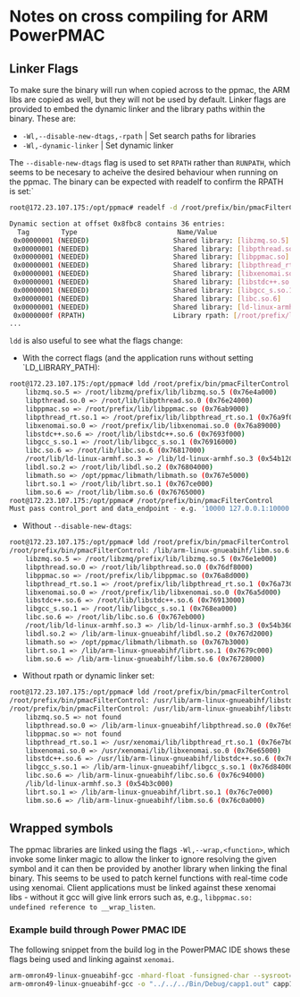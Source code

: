 # Notes on cross compiling for ARM PowerPMAC

## Linker Flags

To make sure the binary will run when copied across to the ppmac, the ARM libs are
copied as well, but they will not be used by default. Linker flags are provided to
embed the dynamic linker and the library paths within the binary. These are:

- `-Wl,--disable-new-dtags,-rpath` | Set search paths for libraries
- `-Wl,-dynamic-linker` | Set dynamic linker

The `--disable-new-dtags` flag is used to set `RPATH` rather than `RUNPATH`, which seems
to be necesary to acheive the desired behaviour when running on the ppmac. The binary
can be expected with readelf to confirm the RPATH is set:`

```bash
root@172.23.107.175:/opt/ppmac# readelf -d /root/prefix/bin/pmacFilterControl

Dynamic section at offset 0x8fbc8 contains 36 entries:
  Tag        Type                         Name/Value
 0x00000001 (NEEDED)                     Shared library: [libzmq.so.5]
 0x00000001 (NEEDED)                     Shared library: [libpthread.so.0]
 0x00000001 (NEEDED)                     Shared library: [libppmac.so]
 0x00000001 (NEEDED)                     Shared library: [libpthread_rt.so.1]
 0x00000001 (NEEDED)                     Shared library: [libxenomai.so.0]
 0x00000001 (NEEDED)                     Shared library: [libstdc++.so.6]
 0x00000001 (NEEDED)                     Shared library: [libgcc_s.so.1]
 0x00000001 (NEEDED)                     Shared library: [libc.so.6]
 0x00000001 (NEEDED)                     Shared library: [ld-linux-armhf.so.3]
 0x0000000f (RPATH)                      Library rpath: [/root/prefix/lib/:/root/libzmq/prefix/lib/:/root/lib]
...
```

`ldd` is also useful to see what the flags change:

- With the correct flags (and the application runs without setting `LD_LIBRARY_PATH):
```bash
root@172.23.107.175:/opt/ppmac# ldd /root/prefix/bin/pmacFilterControl
    libzmq.so.5 => /root/libzmq/prefix/lib/libzmq.so.5 (0x76e4a000)
    libpthread.so.0 => /root/lib/libpthread.so.0 (0x76e24000)
    libppmac.so => /root/prefix/lib/libppmac.so (0x76ab9000)
    libpthread_rt.so.1 => /root/prefix/lib/libpthread_rt.so.1 (0x76a9f000)
    libxenomai.so.0 => /root/prefix/lib/libxenomai.so.0 (0x76a89000)
    libstdc++.so.6 => /root/lib/libstdc++.so.6 (0x7693f000)
    libgcc_s.so.1 => /root/lib/libgcc_s.so.1 (0x76916000)
    libc.so.6 => /root/lib/libc.so.6 (0x76817000)
    /root/lib/ld-linux-armhf.so.3 => /lib/ld-linux-armhf.so.3 (0x54b12000)
    libdl.so.2 => /root/lib/libdl.so.2 (0x76804000)
    libmath.so => /opt/ppmac/libmath/libmath.so (0x767e5000)
    librt.so.1 => /root/lib/librt.so.1 (0x767ce000)
    libm.so.6 => /root/lib/libm.so.6 (0x76765000)
root@172.23.107.175:/opt/ppmac# /root/prefix/bin/pmacFilterControl
Must pass control_port and data_endpoint - e.g. '10000 127.0.0.1:10000'
```

- Without `--disable-new-dtags`:
```bash
root@172.23.107.175:/opt/ppmac# ldd /root/prefix/bin/pmacFilterControl
/root/prefix/bin/pmacFilterControl: /lib/arm-linux-gnueabihf/libm.so.6: version GLIBC_2.29 not found (required by /root/lib/libstdc++.so.6)
    libzmq.so.5 => /root/libzmq/prefix/lib/libzmq.so.5 (0x76e1e000)
    libpthread.so.0 => /root/lib/libpthread.so.0 (0x76df8000)
    libppmac.so => /root/prefix/lib/libppmac.so (0x76a8d000)
    libpthread_rt.so.1 => /root/prefix/lib/libpthread_rt.so.1 (0x76a73000)
    libxenomai.so.0 => /root/prefix/lib/libxenomai.so.0 (0x76a5d000)
    libstdc++.so.6 => /root/lib/libstdc++.so.6 (0x76913000)
    libgcc_s.so.1 => /root/lib/libgcc_s.so.1 (0x768ea000)
    libc.so.6 => /root/lib/libc.so.6 (0x767eb000)
    /root/lib/ld-linux-armhf.so.3 => /lib/ld-linux-armhf.so.3 (0x54b36000)
    libdl.so.2 => /lib/arm-linux-gnueabihf/libdl.so.2 (0x767d2000)
    libmath.so => /opt/ppmac/libmath/libmath.so (0x767b3000)
    librt.so.1 => /lib/arm-linux-gnueabihf/librt.so.1 (0x7679c000)
    libm.so.6 => /lib/arm-linux-gnueabihf/libm.so.6 (0x76728000)
```

- Without rpath or dynamic linker set:
```bash
root@172.23.107.175:/opt/ppmac# ldd /root/prefix/bin/pmacFilterControl
/root/prefix/bin/pmacFilterControl: /usr/lib/arm-linux-gnueabihf/libstdc++.so.6: version GLIBCXX_3.4.22 not found (required by /root/prefix/bin/pmacFilterControl)
/root/prefix/bin/pmacFilterControl: /usr/lib/arm-linux-gnueabihf/libstdc++.so.6: version GLIBCXX_3.4.21 not found (required by /root/prefix/bin/pmacFilterControl)
	libzmq.so.5 => not found
	libpthread.so.0 => /lib/arm-linux-gnueabihf/libpthread.so.0 (0x76e95000)
	libppmac.so => not found
	libpthread_rt.so.1 => /usr/xenomai/lib/libpthread_rt.so.1 (0x76e7b000)
	libxenomai.so.0 => /usr/xenomai/lib/libxenomai.so.0 (0x76e65000)
	libstdc++.so.6 => /usr/lib/arm-linux-gnueabihf/libstdc++.so.6 (0x76dae000)
	libgcc_s.so.1 => /lib/arm-linux-gnueabihf/libgcc_s.so.1 (0x76d84000)
	libc.so.6 => /lib/arm-linux-gnueabihf/libc.so.6 (0x76c94000)
	/lib/ld-linux-armhf.so.3 (0x54b3c000)
	librt.so.1 => /lib/arm-linux-gnueabihf/librt.so.1 (0x76c7e000)
	libm.so.6 => /lib/arm-linux-gnueabihf/libm.so.6 (0x76c0a000)
```

## Wrapped symbols

The ppmac libraries are linked using the flags `-Wl,--wrap,<function>`, which invoke some
linker magic to allow the linker to ignore resolving the given symbol and it can then be
provided by another library when linking the final binary. This seems to be used to
patch kernel functions with real-time code using xenomai. Client applications must be
linked against these xenomai libs - without it gcc will give link errors such as, e.g.,
`libppmac.so: undefined reference to __wrap_listen`.

### Example build through Power PMAC IDE

The following snippet from the build log in the PowerPMAC IDE shows these flags being
used and linking against `xenomai`.

```bash
arm-omron49-linux-gnueabihf-gcc -mhard-float -funsigned-char --sysroot=/opt/armv71-4.1.18-ipipe -I/usr/local/dtlibs/rtpmac -I/usr/local/dtlibs/libppmac -I/usr/local/dtlibs/libopener -I/opt/armv71-4.1.18-ipipe/usr/xenomai/include -I/opt/armv71-4.1.18-ipipe/usr/xenomai/include/posix  -I/usr/local/dtlibs/libmath -D_GNU_SOURCE -D_REENTRANT -D__XENO__  -DOPENER_SUPPORT_64BIT_DATATYPES  -g3 -c capp1.c -o capp1.o
arm-omron49-linux-gnueabihf-gcc -o "../../../Bin/Debug/capp1.out" capp1.o -ldl -lppmac -lpthread_rt -lxenomai -lpthread -lgcc_s -lmath -lm -L/usr/local/dtlibs/libmath --sysroot=/opt/armv71-4.1.18-ipipe -L../../../Bin/Debug/ -L/opt/armv71-4.1.18-ipipe/usr/xenomai/lib -L/usr/local/dtlibs/libppmac -L/usr/local/dtlibs/rtpmac -Wl,-rpath,/var/ftp/usrflash/Project/C\ Language/Libraries -Wl,-rpath,/var/ftp/usrflash/Project/Bin/Debug -Wl,-rpath,/opt/ppmac/libppmac -Wl,-rpath,/opt/ppmac/libmath -Wl,-rpath-link,/opt/armv71-4.1.18-ipipe/lib/arm-linux-gnueabihf -Wl,--wrap,shm_open -Wl,--wrap,pthread_create -Wl,--wrap,pthread_create -Wl,--wrap,pthread_setschedparam -Wl,--wrap,pthread_getschedparam -Wl,--wrap,pthread_yield -Wl,--wrap,sched_yield -Wl,--wrap,pthread_kill -Wl,--wrap,sem_init -Wl,--wrap,sem_destroy -Wl,--wrap,sem_post -Wl,--wrap,sem_timedwait -Wl,--wrap,sem_wait -Wl,--wrap,sem_trywait -Wl,--wrap,sem_getvalue -Wl,--wrap,sem_open -Wl,--wrap,sem_close -Wl,--wrap,sem_unlink -Wl,--wrap,clock_getres -Wl,--wrap,clock_gettime -Wl,--wrap,clock_settime -Wl,--wrap,clock_nanosleep -Wl,--wrap,nanosleep -Wl,--wrap,pthread_mutexattr_init -Wl,--wrap,pthread_mutexattr_destroy -Wl,--wrap,pthread_mutexattr_gettype -Wl,--wrap,pthread_mutexattr_settype -Wl,--wrap,pthread_mutexattr_getprotocol -Wl,--wrap,pthread_mutexattr_setprotocol -Wl,--wrap,pthread_mutexattr_getpshared -Wl,--wrap,pthread_mutexattr_setpshared -Wl,--wrap,pthread_mutex_init -Wl,--wrap,pthread_mutex_destroy -Wl,--wrap,pthread_mutex_lock -Wl,--wrap,pthread_mutex_trylock -Wl,--wrap,pthread_mutex_timedlock -Wl,--wrap,pthread_mutex_unlock -Wl,--wrap,pthread_condattr_init -Wl,--wrap,pthread_condattr_destroy -Wl,--wrap,pthread_condattr_getclock -Wl,--wrap,pthread_condattr_setclock -Wl,--wrap,pthread_condattr_getpshared -Wl,--wrap,pthread_condattr_setpshared -Wl,--wrap,pthread_cond_init -Wl,--wrap,pthread_cond_destroy -Wl,--wrap,pthread_cond_wait -Wl,--wrap,pthread_cond_timedwait -Wl,--wrap,pthread_cond_signal -Wl,--wrap,pthread_cond_broadcast -Wl,--wrap,mq_open -Wl,--wrap,mq_close -Wl,--wrap,mq_unlink -Wl,--wrap,mq_getattr -Wl,--wrap,mq_setattr -Wl,--wrap,mq_send -Wl,--wrap,mq_timedsend -Wl,--wrap,mq_receive -Wl,--wrap,mq_timedreceive -Wl,--wrap,mq_notify -Wl,--wrap,open -Wl,--wrap,socket -Wl,--wrap,close -Wl,--wrap,ioctl -Wl,--wrap,read -Wl,--wrap,write -Wl,--wrap,recvmsg -Wl,--wrap,sendmsg -Wl,--wrap,recvfrom -Wl,--wrap,sendto -Wl,--wrap,recv -Wl,--wrap,send -Wl,--wrap,getsockopt -Wl,--wrap,setsockopt -Wl,--wrap,bind -Wl,--wrap,connect -Wl,--wrap,listen -Wl,--wrap,accept -Wl,--wrap,getsockname -Wl,--wrap,getpeername -Wl,--wrap,shutdown -Wl,--wrap,timer_create -Wl,--wrap,timer_delete -Wl,--wrap,timer_settime -Wl,--wrap,timer_getoverrun -Wl,--wrap,timer_gettime -Wl,--wrap,ftruncate -Wl,--wrap,ftruncate64 -Wl,--wrap,close -Wl,--wrap,shm_open -Wl,--wrap,shm_unlink -Wl,--wrap,mmap -Wl,--wrap,mmap64 -Wl,--wrap,munmap -Wl,--wrap,select
```
